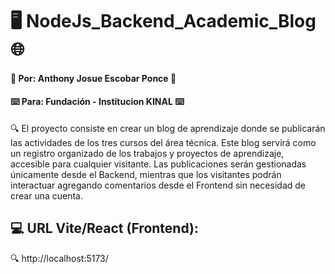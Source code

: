 # 🖥️ NodeJs_Backend_Academic_Blog 🌐

 #### 🪪 Por: Anthony Josue Escobar Ponce 🪪
 #### ⌨️ Para: Fundación - Institucion KINAL ⌨️

🔍 El proyecto consiste en crear un blog de aprendizaje donde se publicarán las actividades de los tres cursos del
área técnica. Este blog servirá como un registro organizado de los trabajos y proyectos de aprendizaje,
accesible para cualquier visitante. Las publicaciones serán gestionadas únicamente desde el Backend, mientras
que los visitantes podrán interactuar agregando comentarios desde el Frontend sin necesidad de crear una
cuenta.

## 💻 URL Vite/React (Frontend): 
 🔍 http://localhost:5173/

